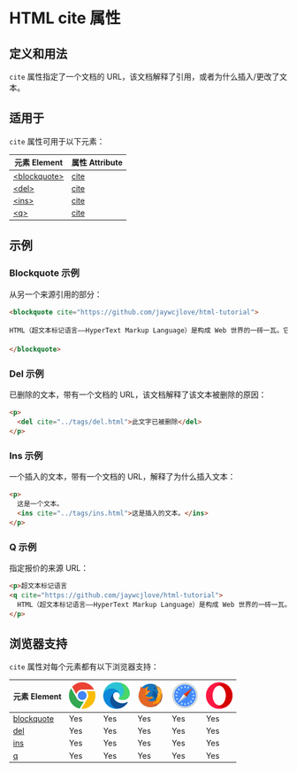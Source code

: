 HTML cite 属性
===

## 定义和用法

`cite` 属性指定了一个文档的 URL，该文档解释了引用，或者为什么插入/更改了文本。

## 适用于

`cite` 属性可用于以下元素：

| 元素 Element | 属性 Attribute |
| ----- | ----- |
| [\<blockquote>](../tags/blockquote.md) | [cite](../tags/blockquote_cite.md) |
| [\<del>](../tags/del.md)               | [cite](../tags/del_cite.md)        |
| [\<ins>](../tags/ins.md)               | [cite](../tags/ins_cite.md)        |
| [\<q>](../tags/q.md)                   | [cite](../tags/q_cite.md)          |
<!--rehype:style=width: 100%; display: inline-table;-->

## 示例

### Blockquote 示例

从另一个来源引用的部分：

```html idoc:preview:iframe
<blockquote cite="https://github.com/jaywcjlove/html-tutorial">

HTML（超文本标记语言——HyperText Markup Language）是构成 Web 世界的一砖一瓦。它定义了网页内容的含义和结构。除 HTML 以外的其它技术则通常用来描述一个网页的表现与展示效果（如 CSS），或功能与行为（如 JavaScript）。

</blockquote>
```

### Del 示例

已删除的文本，带有一个文档的 URL，该文档解释了该文本被删除的原因：

```html idoc:preview:iframe
<p>
  <del cite="../tags/del.html">此文字已被删除</del>
</p>
```

### Ins 示例

一个插入的文本，带有一个文档的 URL，解释了为什么插入文本：

```html idoc:preview:iframe
<p>
  这是一个文本。
  <ins cite="../tags/ins.html">这是插入的文本。</ins>
</p>
```

### Q 示例

指定报价的来源 URL：

```html idoc:preview:iframe
<p>超文本标记语言
<q cite="https://github.com/jaywcjlove/html-tutorial">
  HTML（超文本标记语言——HyperText Markup Language）是构成 Web 世界的一砖一瓦。它定义了网页内容的含义和结构。
</p>
```

## 浏览器支持

`cite` 属性对每个元素都有以下浏览器支持：

| 元素 Element | ![chrome][1] | ![edge][2] | ![firefox][3] | ![safari][4] | ![opera][5] |
| ------- | --- | --- | --- | --- | --- |
| [blockquote](../tags/blockquote.md) | Yes | Yes | Yes | Yes | Yes |
| [del](../tags/del.md)               | Yes | Yes | Yes | Yes | Yes |
| [ins](../tags/ins.md)               | Yes | Yes | Yes | Yes | Yes |
| [q](../tags/q.md)                   | Yes | Yes | Yes | Yes | Yes |
<!--rehype:style=width: 100%; display: inline-table;-->


[1]: ../assets/chrome.svg
[2]: ../assets/edge.svg
[3]: ../assets/firefox.svg
[4]: ../assets/safari.svg
[5]: ../assets/opera.svg
